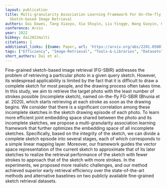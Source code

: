 ```yaml
---
layout: publication
title: Multi-granularity Association Learning Framework For On-the-fly Fine-grained
  Sketch-based Image Retrieval
authors: Dai Dawei, Tang Xiaoyu, Xia Shuyin, Liu Yingge, Wang Guoyin, Chen Zizhong
conference: Arxiv
year: 2022
bibkey: dai2022multi
citations: 1
additional_links: [{name: Paper, url: 'https://arxiv.org/abs/2201.05007'}]
tags: ["Efficiency", "Image-Retrieval", "Tools-&-Libraries", "Datasets", "Evaluation"]
short_authors: Dai et al.
---
```

Fine-grained sketch-based image retrieval (FG-SBIR) addresses the problem of
retrieving a particular photo in a given query sketch. However, its widespread
applicability is limited by the fact that it is difficult to draw a complete
sketch for most people, and the drawing process often takes time. In this
study, we aim to retrieve the target photo with the least number of strokes
possible (incomplete sketch), named on-the-fly FG-SBIR (Bhunia et al. 2020),
which starts retrieving at each stroke as soon as the drawing begins. We
consider that there is a significant correlation among these incomplete
sketches in the sketch drawing episode of each photo. To learn more efficient
joint embedding space shared between the photo and its incomplete sketches, we
propose a multi-granularity association learning framework that further
optimizes the embedding space of all incomplete sketches. Specifically, based
on the integrity of the sketch, we can divide a complete sketch episode into
several stages, each of which corresponds to a simple linear mapping layer.
Moreover, our framework guides the vector space representation of the current
sketch to approximate that of its later sketches to realize the retrieval
performance of the sketch with fewer strokes to approach that of the sketch
with more strokes. In the experiments, we proposed more realistic challenges,
and our method achieved superior early retrieval efficiency over the
state-of-the-art methods and alternative baselines on two publicly available
fine-grained sketch retrieval datasets.